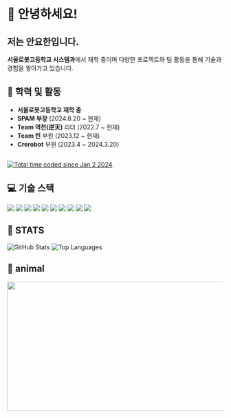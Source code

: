 # 👋 안녕하세요! 
## 저는 안요한입니다.

**서울로봇고등학교 시스템과**에서 재학 중이며 다양한 프로젝트와 팀 활동을 통해 기술과 경험을 쌓아가고 있습니다.

## 🏫 학력 및 활동
- **서울로봇고등학교 재학 중**
- **SPAM 부장** (2024.8.20 ~ 현재)
- **Team 역천(逆天)** 리더 (2022.7 ~ 현재)
- **Team 린** 부원 (2023.12 ~ 현재)
- **Crerobot** 부원 (2023.4 ~ 2024.3.20)

## 
<a href="https://wakatime.com/@018cc8f5-2dde-4e5c-b91c-53407ae38aa2"><img src="https://wakatime.com/badge/user/018cc8f5-2dde-4e5c-b91c-53407ae38aa2.svg" alt="Total time coded since Jan 2 2024" /></a>

## 💻 기술 스택
<a href="#"><img src="https://img.shields.io/badge/Dart-0175C2?style=flat-square&logo=Dart&logoColor=white"/></a>
<a href="#"><img src="https://img.shields.io/badge/Python-3776AB?style=flat-square&logo=Python&logoColor=white"/></a>
<a href="#"><img src="https://img.shields.io/badge/JavaScript-F7DF1E?style=flat-square&logo=JavaScript&logoColor=black"/></a>
<a href="#"><img src="https://img.shields.io/badge/R-276DC3?style=flat-square&logo=R&logoColor=white"/></a>
<a href="#"><img src="https://img.shields.io/badge/Flutter-02569B?style=flat-square&logo=Flutter&logoColor=white"/></a>
<a href="#"><img src="https://img.shields.io/badge/React-61DAFB?style=flat-square&logo=React&logoColor=black"/></a>
<a href="#"><img src="https://img.shields.io/badge/Svelte-FF3E00?style=flat-square&logo=Svelte&logoColor=white"/></a>
<a href="#"><img src="https://img.shields.io/badge/TensorFlow-FF6F00?style=flat-square&logo=TensorFlow&logoColor=white"/></a>
<a href="#"><img src="https://img.shields.io/badge/Rest.js-000000?style=flat-square&logo=Node.js&logoColor=white"/></a>
<a href="#"><img src="https://img.shields.io/badge/Flask-000000?style=flat-square&logo=Flask&logoColor=white"/></a>

## 🌟 STATS
<img src="https://github-readme-stats.vercel.app/api?username=uncroos&show_icons=true&theme=radical" alt="GitHub Stats"/>
<img src="https://github-readme-stats.vercel.app/api/top-langs/?username=uncroos&layout=compact&theme=dark" alt="Top Languages"/>


## 🐣 animal
<a href="https://github.com/devxb/gitanimals"> <img src="https://render.gitanimals.org/farms/uncroos" width="600" height="300"/></a>



